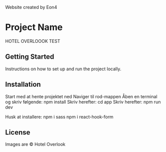 Website created by Eon4 

# Project Name

HOTEL OVERLOOOK
TEST
## Getting Started

Instructions on how to set up and run the project locally.

## Installation

Start med at hente projektet ned
Naviger til rod-mappen
Åben en terminal og skriv følgende:
npm install
Skriv herefter:
cd app
Skriv herefter:
npm run dev

Husk at installere:
npm i sass
npm i react-hook-form 

## License

Images are © Hotel Overlook

